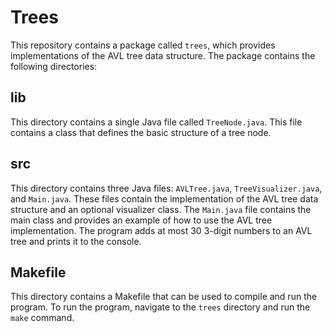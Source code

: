 # Trees

This repository contains a package called `trees`, which provides implementations of the AVL tree data structure. The package contains the following directories:

## lib

This directory contains a single Java file called `TreeNode.java`. This file contains a class that defines the basic structure of a tree node.

## src

This directory contains three Java files: `AVLTree.java`, `TreeVisualizer.java`, and `Main.java`. These files contain the implementation of the AVL tree data structure and an optional visualizer class. The `Main.java` file contains the main class and provides an example of how to use the AVL tree implementation. The program adds at most 30 3-digit numbers to an AVL tree and prints it to the console.

## Makefile

This directory contains a Makefile that can be used to compile and run the program. To run the program, navigate to the `trees` directory and run the `make` command.
